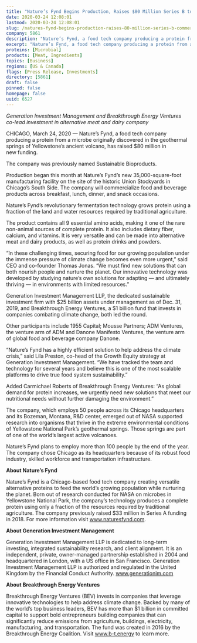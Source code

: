 ```yaml
---
title: "Nature’s Fynd Begins Production, Raises $80 Million Series B to Commercialize a New-to-the-World Protein"
date: 2020-03-24 12:08:01
lastmod: 2020-03-24 12:08:01
slug: /natures-fynd-begins-production-raises-80-million-series-b-commercialize-new-world-protein
company: 5861
description: "Nature’s Fynd, a food tech company producing a protein from a microbe originally discovered in the geothermal springs of Yellowstone’s ancient volcano, has raised $80 million in new funding."
excerpt: "Nature’s Fynd, a food tech company producing a protein from a microbe originally discovered in the geothermal springs of Yellowstone’s ancient volcano, has raised $80 million in new funding."
proteins: [Microbial]
products: [Meat, Ingredients]
topics: [Business]
regions: [US & Canada]
flags: [Press Release, Investments]
directory: [5861]
draft: false
pinned: false
homepage: false
uuid: 6527
---
```

<p><em>Generation Investment Management and Breakthrough Energy Ventures co-lead investment in alternative meat and dairy company</em></p>

<p>CHICAGO, March 24, 2020 — Nature’s Fynd, a food tech company producing a protein from a microbe originally discovered in the geothermal springs of Yellowstone’s ancient volcano, has raised $80 million in new funding.</p>

<p>The company was previously named Sustainable Bioproducts.</p>

<p>Production began this month at Nature’s Fynd’s new 35,000-square-foot manufacturing facility on the site of the historic Union Stockyards in Chicago’s South Side. The company will commercialize food and beverage products across breakfast, lunch, dinner, and snack occasions.</p>

<p>Nature’s Fynd’s revolutionary fermentation technology grows protein using a fraction of the land and water resources required by traditional agriculture.</p>

<p>The product contains all 9 essential amino acids, making it one of the rare non-animal sources of complete protein. It also includes dietary fiber, calcium, and vitamins. It is very versatile and can be made into alternative meat and dairy products, as well as protein drinks and powders.</p>

<p>“In these challenging times, securing food for our growing population under the immense pressure of climate change becomes even more urgent,” said CEO and co-founder Thomas Jonas. “We must find new solutions that can both nourish people and nurture the planet. Our innovative technology was developed by studying nature’s own solutions for adapting — and ultimately thriving — in environments with limited resources.”</p>

<p>Generation Investment Management LLP, the dedicated sustainable investment firm with $25 billion assets under management as of Dec. 31, 2019, and Breakthrough Energy Ventures, a $1 billion fund that invests in companies combating climate change, both led the round.</p>

<p>Other participants include 1955 Capital; Mousse Partners; ADM Ventures, the venture arm of ADM and Danone Manifesto Ventures, the venture arm of global food and beverage company Danone.</p>

<p>“Nature’s Fynd has a highly efficient solution to help address the climate crisis,” said Lila Preston, co-head of the Growth Equity strategy at Generation Investment Management. “We have tracked the team and technology for several years and believe this is one of the most scalable platforms to drive true food system sustainability.”</p>

<p>Added Carmichael Roberts of Breakthrough Energy Ventures: “As global demand for protein increases, we urgently need new solutions that meet our nutritional needs without further damaging the environment.”</p>

<p>The company, which employs 50 people across its Chicago headquarters and its Bozeman, Montana, R&D center, emerged out of NASA supported research into organisms that thrive in the extreme environmental conditions of Yellowstone National Park’s geothermal springs. Those springs are part of one of the world’s largest active volcanoes.</p>

<p>Nature’s Fynd plans to employ more than 100 people by the end of the year. The company chose Chicago as its headquarters because of its robust food industry, skilled workforce and transportation infrastructure.</p>

<p><strong>About Nature’s Fynd</strong></p>

<p>Nature’s Fynd is a Chicago-based food tech company creating versatile alternative proteins to feed the world’s growing population while nurturing the planet. Born out of research conducted for NASA on microbes in Yellowstone National Park, the company’s technology produces a complete protein using only a fraction of the resources required by traditional agriculture. The company previously raised $33 million in Series A funding in 2018. For more information visit <a href="http://www.naturesfynd.com">www.naturesfynd.com</a>.</p>

<p><strong>About Generation Investment Management</strong></p>

<p>Generation Investment Management LLP is dedicated to long-term investing, integrated sustainability research, and client alignment. It is an independent, private, owner-managed partnership established in 2004 and headquartered in London, with a US office in San Francisco. Generation Investment Management LLP is authorized and regulated in the United Kingdom by the Financial Conduct Authority. <a href="http://www.generationim.com">www.generationim.com</a></p>

<p><strong>About Breakthrough Energy Ventures</strong></p>

<p>Breakthrough Energy Ventures (BEV) invests in companies that leverage innovative technologies to help address climate change. Backed by many of the world’s top business leaders, BEV has more than $1 billion in committed capital to support bold entrepreneurs building companies that can significantly reduce emissions from agriculture, buildings, electricity, manufacturing, and transportation. The fund was created in 2016 by the Breakthrough Energy Coalition. Visit <a href="http://www.b-t.energy">www.b-t.energy</a> to learn more.</p>
